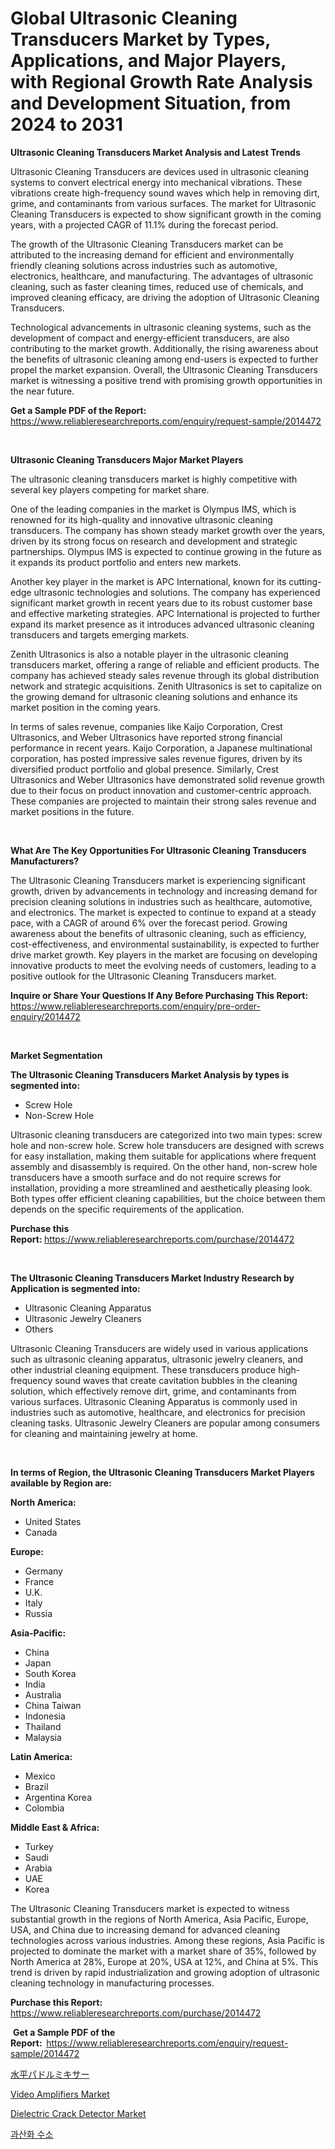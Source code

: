 <p><h1>Global Ultrasonic Cleaning Transducers Market by Types, Applications, and Major Players, with Regional Growth Rate Analysis and Development Situation, from 2024 to 2031</h1></p><p><strong>Ultrasonic Cleaning Transducers Market Analysis and Latest Trends</strong></p>
<p><p>Ultrasonic Cleaning Transducers are devices used in ultrasonic cleaning systems to convert electrical energy into mechanical vibrations. These vibrations create high-frequency sound waves which help in removing dirt, grime, and contaminants from various surfaces. The market for Ultrasonic Cleaning Transducers is expected to show significant growth in the coming years, with a projected CAGR of 11.1% during the forecast period.</p><p>The growth of the Ultrasonic Cleaning Transducers market can be attributed to the increasing demand for efficient and environmentally friendly cleaning solutions across industries such as automotive, electronics, healthcare, and manufacturing. The advantages of ultrasonic cleaning, such as faster cleaning times, reduced use of chemicals, and improved cleaning efficacy, are driving the adoption of Ultrasonic Cleaning Transducers.</p><p>Technological advancements in ultrasonic cleaning systems, such as the development of compact and energy-efficient transducers, are also contributing to the market growth. Additionally, the rising awareness about the benefits of ultrasonic cleaning among end-users is expected to further propel the market expansion. Overall, the Ultrasonic Cleaning Transducers market is witnessing a positive trend with promising growth opportunities in the near future.</p></p>
<p><strong>Get a Sample PDF of the Report:&nbsp;</strong> <a href="https://www.reliableresearchreports.com/enquiry/request-sample/2014472">https://www.reliableresearchreports.com/enquiry/request-sample/2014472</a></p>
<p>&nbsp;</p>
<p><strong>Ultrasonic Cleaning Transducers Major Market Players</strong></p>
<p><p>The ultrasonic cleaning transducers market is highly competitive with several key players competing for market share. </p><p>One of the leading companies in the market is Olympus IMS, which is renowned for its high-quality and innovative ultrasonic cleaning transducers. The company has shown steady market growth over the years, driven by its strong focus on research and development and strategic partnerships. Olympus IMS is expected to continue growing in the future as it expands its product portfolio and enters new markets.</p><p>Another key player in the market is APC International, known for its cutting-edge ultrasonic technologies and solutions. The company has experienced significant market growth in recent years due to its robust customer base and effective marketing strategies. APC International is projected to further expand its market presence as it introduces advanced ultrasonic cleaning transducers and targets emerging markets.</p><p>Zenith Ultrasonics is also a notable player in the ultrasonic cleaning transducers market, offering a range of reliable and efficient products. The company has achieved steady sales revenue through its global distribution network and strategic acquisitions. Zenith Ultrasonics is set to capitalize on the growing demand for ultrasonic cleaning solutions and enhance its market position in the coming years.</p><p>In terms of sales revenue, companies like Kaijo Corporation, Crest Ultrasonics, and Weber Ultrasonics have reported strong financial performance in recent years. Kaijo Corporation, a Japanese multinational corporation, has posted impressive sales revenue figures, driven by its diversified product portfolio and global presence. Similarly, Crest Ultrasonics and Weber Ultrasonics have demonstrated solid revenue growth due to their focus on product innovation and customer-centric approach. These companies are projected to maintain their strong sales revenue and market positions in the future.</p></p>
<p>&nbsp;</p>
<p><strong>What Are The Key Opportunities For Ultrasonic Cleaning Transducers Manufacturers?</strong></p>
<p><p>The Ultrasonic Cleaning Transducers market is experiencing significant growth, driven by advancements in technology and increasing demand for precision cleaning solutions in industries such as healthcare, automotive, and electronics. The market is expected to continue to expand at a steady pace, with a CAGR of around 6% over the forecast period. Growing awareness about the benefits of ultrasonic cleaning, such as efficiency, cost-effectiveness, and environmental sustainability, is expected to further drive market growth. Key players in the market are focusing on developing innovative products to meet the evolving needs of customers, leading to a positive outlook for the Ultrasonic Cleaning Transducers market.</p></p>
<p><strong>Inquire or Share Your Questions If Any Before Purchasing This Report:</strong> <a href="https://www.reliableresearchreports.com/enquiry/pre-order-enquiry/2014472">https://www.reliableresearchreports.com/enquiry/pre-order-enquiry/2014472</a></p>
<p>&nbsp;</p>
<p><strong>Market Segmentation</strong></p>
<p><strong>The Ultrasonic Cleaning Transducers Market Analysis by types is segmented into:</strong></p>
<p><ul><li>Screw Hole</li><li>Non-Screw Hole</li></ul></p>
<p><p>Ultrasonic cleaning transducers are categorized into two main types: screw hole and non-screw hole. Screw hole transducers are designed with screws for easy installation, making them suitable for applications where frequent assembly and disassembly is required. On the other hand, non-screw hole transducers have a smooth surface and do not require screws for installation, providing a more streamlined and aesthetically pleasing look. Both types offer efficient cleaning capabilities, but the choice between them depends on the specific requirements of the application.</p></p>
<p><strong>Purchase this Report:&nbsp;</strong><a href="https://www.reliableresearchreports.com/purchase/2014472">https://www.reliableresearchreports.com/purchase/2014472</a></p>
<p>&nbsp;</p>
<p><strong>The Ultrasonic Cleaning Transducers Market Industry Research by Application is segmented into:</strong></p>
<p><ul><li>Ultrasonic Cleaning Apparatus</li><li>Ultrasonic Jewelry Cleaners</li><li>Others</li></ul></p>
<p><p>Ultrasonic Cleaning Transducers are widely used in various applications such as ultrasonic cleaning apparatus, ultrasonic jewelry cleaners, and other industrial cleaning equipment. These transducers produce high-frequency sound waves that create cavitation bubbles in the cleaning solution, which effectively remove dirt, grime, and contaminants from various surfaces. Ultrasonic Cleaning Apparatus is commonly used in industries such as automotive, healthcare, and electronics for precision cleaning tasks. Ultrasonic Jewelry Cleaners are popular among consumers for cleaning and maintaining jewelry at home.</p></p>
<p>&nbsp;</p>
<p><strong>In terms of Region, the Ultrasonic Cleaning Transducers Market Players available by Region are:</strong></p>
<p>
    <p> <strong> North America: </strong>
        <ul>
            <li>United States</li>
            <li>Canada</li>
        </ul>
        </p> 
    <p> <strong> Europe: </strong>
        <ul>
            <li>Germany</li>
            <li>France</li>
            <li>U.K.</li>
            <li>Italy</li>
            <li>Russia</li>
        </ul>
        </p> 
    <p> <strong> Asia-Pacific: </strong>
        <ul>
            <li>China</li>
            <li>Japan</li>
            <li>South Korea</li>
            <li>India</li>
            <li>Australia</li>
            <li>China Taiwan</li>
            <li>Indonesia</li>
            <li>Thailand</li>
            <li>Malaysia</li>
        </ul>
        </p> 
    <p> <strong> Latin America: </strong>
        <ul>
            <li>Mexico</li>
            <li>Brazil</li>
            <li>Argentina Korea</li>
            <li>Colombia</li>
        </ul>
        </p> 
    <p> <strong> Middle East & Africa: </strong>
        <ul>
            <li>Turkey</li>
            <li>Saudi</li>
            <li>Arabia</li>
            <li>UAE</li>
            <li>Korea</li>
        </ul>
    </p>
    </p>
<p><p>The Ultrasonic Cleaning Transducers market is expected to witness substantial growth in the regions of North America, Asia Pacific, Europe, USA, and China due to increasing demand for advanced cleaning technologies across various industries. Among these regions, Asia Pacific is projected to dominate the market with a market share of 35%, followed by North America at 28%, Europe at 20%, USA at 12%, and China at 5%. This trend is driven by rapid industrialization and growing adoption of ultrasonic cleaning technology in manufacturing processes.</p></p>
<p><strong>Purchase this Report: </strong><a href="https://www.reliableresearchreports.com/purchase/2014472">https://www.reliableresearchreports.com/purchase/2014472</a></p>
<p>&nbsp;<strong>Get a Sample PDF of the Report:&nbsp;&nbsp;</strong><a href="https://www.reliableresearchreports.com/enquiry/request-sample/2014472">https://www.reliableresearchreports.com/enquiry/request-sample/2014472</a></p>
<p><strong></strong></p>
<p><p><a href="https://github.com/wkuactfdzwizk06/Market-Research-Report-List-1/blob/main/442037012056.md">水平パドルミキサー</a></p><p><a href="https://github.com/ChiragRp1/Market-Research-Report-List-3/blob/main/video-amplifiers-market.md">Video Amplifiers Market</a></p><p><a href="https://medium.com/@jacob.vance78877/dielectric-crack-detector-market-insight-market-trends-growth-forecasted-from-2024-to-2031-57f762334431">Dielectric Crack Detector Market</a></p><p><a href="https://medium.com/@sweetums856856/%EA%B3%BC%EC%82%B0%ED%99%94%EC%88%98%EC%86%8C-%EC%8B%9C%EC%9E%A5-2031%EB%85%84%EA%B9%8C%EC%A7%80%EC%9D%98-%EB%8F%99%ED%96%A5-%EC%98%88%EC%B8%A1-%EB%B0%8F-%EA%B2%BD%EC%9F%81-%EB%B6%84%EC%84%9D-c43c7001b55c">과산화 수소</a></p></p>